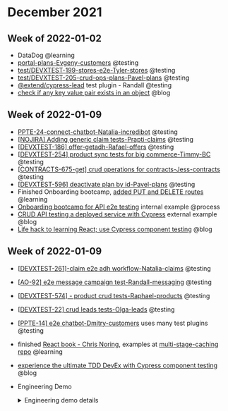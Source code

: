 # December 2021

## Week of 2022-01-02

- DataDog @learning
- [portal-plans-Evgeny-customers](https://github.com/helloextend/client/pull/2924#event-5826383731) @testing
- [test/DEVXTEST-199-stores-e2e-Tyler-stores](https://github.com/helloextend/node-core/pull/7025) @testing
- [test/DEVXTEST-205-crud-ops-plans-Pavel-plans](https://github.com/helloextend/node-core/pull/7038#issuecomment-1005362342) @testing
- [@extend/cypress-lead](https://github.com/helloextend/cypress-lead) test plugin - Randall @testing
- [check if any key value pair exists in an object](https://www.youtube.com/watch?v=lVv9kikEbd8&t=1s) @blog

## Week of 2022-01-09

- [PPTE-24-connect-chatbot-Natalia-incredibot](https://github.com/helloextend/node-core/pull/7102#event-5863913297) @testing
- [[NOJIRA\] Adding generic claim tests-Prapti-claims](https://github.com/helloextend/node-core/pull/7118)  @testing
- [[DEVXTEST-186\] offer-getadh-Rafael-offers](https://github.com/helloextend/node-core/pull/7123)  @testing
- [[DEVXTEST-254\] product sync tests for big commerce-Timmy-BC](https://github.com/helloextend/node-core/pull/6889#issuecomment-997098294)  @testing
- [[CONTRACTS-675-get\] crud operations for contracts-Jess-contracts](https://github.com/helloextend/node-core/pull/7049/files/1d715a37f0e4cac10e5325aca572ce194f08e8eb..e84e35a8cb27812f552427fa5595475a6e57ca52)  @testing
- [[DEVXTEST-596\] deactivate plan by id-Pavel-plans](https://github.com/helloextend/node-core/pull/7187#event-5890034749)  @testing
- Finished Onboarding bootcamp, [added PUT and DELETE routes](https://github.com/helloextend/onboarding-bootcamp/tree/master/src/muratkeremozcan) @learning
- [Onboarding bootcamp for API e2e testing](https://helloextend.atlassian.net/wiki/spaces/ENG/pages/1354400102/Lesson+8+-+End+to+End+Testing) internal example @process
- [CRUD API testing a deployed service with Cypress](https://dev.to/muratkeremozcan/crud-api-testing-a-deployed-service-with-cypress-using-cy-api-spok-cypress-data-session-cypress-each-4mlg) external example @blog
- [Life hack to learning React; use Cypress component testing](https://www.youtube.com/watch?v=fz9o6a5v_yI) @blog

## Week of 2022-01-09

- [[DEVXTEST-261\]-claim e2e adh workflow-Natalia-claims](https://github.com/helloextend/node-core/pull/7143#pullrequestreview-850481154) @testing

- [[AO-92\] e2e message campaign test-Randall-messaging](https://github.com/helloextend/node-core/pull/7200#event-5890902124)  @testing

- [[DEVXTEST-574\] - product crud tests-Raphael-products](https://github.com/helloextend/node-core/pull/7311) @testing

- [[DEVXTEST-22\] crud leads tests-Olga-leads](https://github.com/helloextend/node-core/pull/7212/files) @testing

- [[PPTE-14\] e2e chatbot-Dmitry-customers](https://github.com/helloextend/client/pull/2958#issuecomment-1006971415) uses many test plugins @testing

- finished [React book - Chris Noring](https://softchris.github.io/books/react/), examples at [multi-stage-caching repo](https://github.com/muratkeremozcan/multi-stage-caching/tree/master/cypress/component/react-book-chris-noring) @learning

- [experience the ultimate TDD DevEx with Cypress component testing](https://www.youtube.com/watch?v=koEEYxtWUMs) @blog

- Engineering Demo

  <details><summary>Engineering demo details</summary>

  - before 
  
    *webDriver superTest & jest*
  
    - ui testing
      - manual test setup using Postman
      - local ui test execution (NO CI!)
    - api testing 
      - difficult failure diagnosis
      - flake
    - some of our [DoD](https://helloextend.atlassian.net/wiki/spaces/ENG/pages/1353711882/E2E+test+Definition+of+Done+DoD) is possible, but the above are not
  
  - test plugins
  
    *reduce code & effort duplication between teams*
  
    - [cypress-auth](https://github.com/helloextend/cypress-auth)
    - [cypress-store](https://github.com/helloextend/cypress-store)
    - [cypress-product](https://github.com/helloextend/cypress-product)
    - [cypress-contract](https://github.com/helloextend/cypress-contract)
    - [cypress-claim](https://github.com/helloextend/cypress-claim)
    - [cypress-lead](https://github.com/helloextend/cypress-lead)
    - [test-package-consumer](https://github.com/helloextend/test-package-consumer)  
    - show how to do it: [how to create internal test plugins](https://dev.to/muratkeremozcan/how-to-create-an-internal-test-plugins-for-your-team-in-ts-implement-custom-commands-and-use-other-cypress-plugins-in-them-5lp)
    - teaches the domain

  - after 

    *Cypress*

    - ui 

      - api setup with plugins + ui e2e
      - [test methodology](https://helloextend.atlassian.net/wiki/spaces/ENG/pages/1353711882/E2E+test+Definition+of+Done+DoD) & test architecture possibilities *(ex: [ui integration tests](https://helloextend.atlassian.net/wiki/spaces/ENG/pages/1341325600/E2E+Integration+Test+Strategy+Q1+2022), [component testing](https://youtu.be/koEEYxtWUMs))*
  
    - api 
  
      *applies to UI as well*
  
      - 0 flake possible
      - next level DeVex & TDD 
      - reliable, fast, cost effective, fault-finding
        *check out why Cypress for [API e2e testing event driven systems](https://dev.to/muratkeremozcan/api-testing-event-driven-systems-7fe)*
  
  - [e2e onboarding](https://helloextend.atlassian.net/wiki/spaces/ENG/pages/1354400102/End+to+End+Cypress+Testing) (live demo)
  
  - [external example](https://dev.to/muratkeremozcan/crud-api-testing-a-deployed-service-with-cypress-using-cy-api-spok-cypress-data-session-cypress-each-4mlg)
  
    - The 4 horseman of Cypocalypse
      - [cy-api](https://github.com/bahmutov/cy-api)
      - [cy-spok](https://github.com/bahmutov/cy-spok)
      - [cypress-data-session](https://github.com/bahmutov/cypress-data-session)
      - [cypress-each](https://github.com/bahmutov/cypress-each)